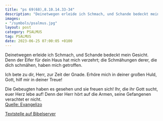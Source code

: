 ```yaml
---
title: "ps 69(68),8.10.14.33-34"
description: "Deinetwegen erleide ich Schmach, und Schande bedeckt mein Gesicht. Denn der Eifer für dein Haus hat mich verzehrt; die Schmähungen derer, die dich schmähen, haben mich getroffen.  Ich bete zu dir, Herr, zur Zeit der Gnade. Erhöre mich in deiner großen Huld, Gott, hilf mir in...."
images:
- "/symbols/psalmus.jpg"
layout: post
category: PSALMUS
tag: PSALMUS
date: 2023-06-25 07:00:05 +0100
---
```

Deinetwegen erleide ich Schmach,
und Schande bedeckt mein Gesicht.
Denn der Eifer für dein Haus hat mich verzehrt;
die Schmähungen derer, die dich schmähen, haben mich getroffen.

Ich bete zu dir,
Herr, zur Zeit der Gnade.
Erhöre mich in deiner großen Huld,
Gott, hilf mir in deiner Treue!

Die Gebeugten haben es gesehen und sie freuen sich!
Ihr, die ihr Gott sucht, euer Herz lebe auf!
Denn der Herr hört auf die Armen,
seine Gefangenen verachtet er nicht.<!--more--><br>
[Quelle: Evangelizo](https://evangeliumtagfuertag.org/DE/gospel)

[Textstelle auf Bibelserver](https://www.bibleserver.com/EU/ps69(68),8.10.14.33-34)
